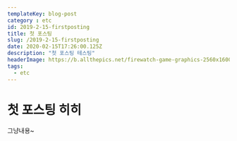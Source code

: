 ```yaml
---
templateKey: blog-post
category : etc
id: 2019-2-15-firstposting
title: 첫 포스팅
slug: /2019-2-15-firstposting
date: 2020-02-15T17:26:00.125Z
description: "첫 포스팅 테스팅"
headerImage: https://b.allthepics.net/firewatch-game-graphics-2560x1600.jpg
tags:
  - etc
---
```


# 첫 포스팅 히히

그냥내용~
